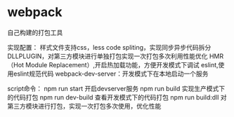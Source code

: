 # webpack
自己构建的打包工具

实现配置：
  样式文件支持css，less
  code spliting，实现同步异步代码拆分 
  DLLPLUGIN，对第三方模块进行单独打包实现一次打包多次利用性能优化
  HMR（Hot Module Replacement）,开启热加载功能，方便开发模式下调试
  eslint,使用eslint规范代码
  webpack-dev-server：开发模式下在本地启动一个服务
  
script命令：
  npm run start       开启devserver服务
  npm run build       实现生产模式下的代码打包
  npm run dev-build   查看开发模式下的代码打包
  npm run build:dll   对第三方模块进行打包，实现一次打包多次使用，优化性能

